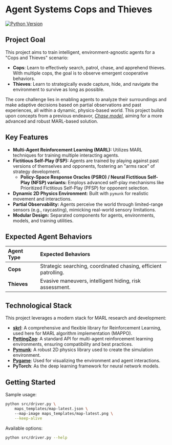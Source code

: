 # Agent Systems Cops and Thieves


[![Python Version](https://img.shields.io/badge/python-3.9%2B-blue.svg)](https://www.python.org/)

## Project Goal

This project aims to train intelligent, environment-agnostic agents for a "Cops and Thieves" scenario:

*   **Cops**: Learn to effectively search, patrol, chase, and apprehend thieves. With multiple cops, the goal is to observe emergent cooperative behaviors.
*   **Thieves**: Learn to strategically evade capture, hide, and navigate the environment to survive as long as possible.

The core challenge lies in enabling agents to analyze their surroundings and make adaptive decisions based on partial observations and past experiences, all within a dynamic, physics-based world. This project builds upon concepts from a previous endeavor, [*Chase model*](https://github.com/mzsuetam/model-poscigowy-sp), aiming for a more advanced and robust MARL-based solution.

## Key Features

*   **Multi-Agent Reinforcement Learning (MARL):** Utilizes MARL techniques for training multiple interacting agents.
*   **Fictitious Self-Play (FSP):** Agents are trained by playing against past versions of themselves and opponents, fostering an "arms race" of strategy development.
    *   **Policy-Space Response Oracles (PSRO) / Neural Fictitious Self-Play (NFSP) variants:** Employs advanced self-play mechanisms like Prioritized Fictitious Self-Play (PFSP) for opponent selection.
*   **Dynamic 2D Physics Environment:** Built with `pymunk` for realistic movement and interactions.
*   **Partial Observability:** Agents perceive the world through limited-range sensors (e.g., raycasting), mimicking real-world sensory limitations.
*   **Modular Design:** Separated components for agents, environments, models, and training utilities.

## Expected Agent Behaviors

| Agent Type | Expected Behaviors                                   |
| :--------- | :--------------------------------------------------- |
| **Cops**   | Strategic searching, coordinated chasing, efficient patrolling. |
| **Thieves**| Evasive maneuvers, intelligent hiding, risk assessment. |

## Technological Stack

This project leverages a modern stack for MARL research and development:

*   **[skrl](https://skrl.readthedocs.io/)**: A comprehensive and flexible library for Reinforcement Learning, used here for MARL algorithm implementation (MAPPO).
*   **[PettingZoo](https://pettingzoo.farama.org/)**: A standard API for multi-agent reinforcement learning environments, ensuring compatibility and best practices.
*   **[Pymunk](http://www.pymunk.org/)**: A robust 2D physics library used to create the simulation environment.
*   **[Pygame](https://www.pygame.org/)**: Used for visualizing the environment and agent interactions.
*   **PyTorch**: As the deep learning framework for neural network models.

## Getting Started

Sample usage:

```bash
python src/driver.py \  
    maps_templates/map-latest.json \    
    --map-image maps_templates/map-latest.png \
    --keep-alive
```

Available options:

```bash
python src/driver.py --help
```